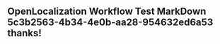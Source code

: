 <properties
ms.topic="hero-topic"
ms.test1="hero-topic"
ms.test2="test"/>

## OpenLocalization Workflow Test MarkDown 5c3b2563-4b34-4e0b-aa28-954632ed6a53 thanks!
